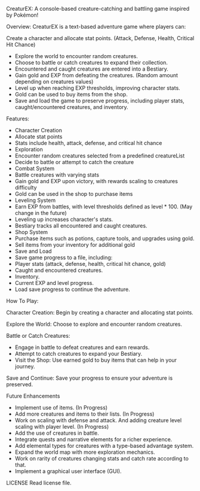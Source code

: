 CreaturEX: A console-based creature-catching and battling game inspired by Pokémon!

Overview: CreaturEX is a text-based adventure game where players can:

Create a character and allocate stat points. (Attack, Defense, Health, Critical Hit Chance)
- Explore the world to encounter random creatures.
- Choose to battle or catch creatures to expand their collection.
- Encountered and caught creatures are entered into a Bestiary.
- Gain gold and EXP from defeating the creatures. (Random amount depending on creatures values)
- Level up when reaching EXP thresholds, improving character stats.
- Gold can be used to buy items from the shop.
- Save and load the game to preserve progress, including player stats, caught/encountered creatures, and inventory.
  
Features:

- Character Creation
- Allocate stat points
- Stats include health, attack, defense, and critical hit chance
- Exploration
- Encounter random creatures selected from a predefined creatureList
- Decide to battle or attempt to catch the creature
- Combat System
- Battle creatures with varying stats
- Gain gold and EXP upon victory, with rewards scaling to creatures difficulty
- Gold can be used in the shop to purchase items
- Leveling System
- Earn EXP from battles, with level thresholds defined as level * 100. (May change in the future)
- Leveling up increases character's stats.
- Bestiary tracks all encountered and caught creatures.
- Shop System
- Purchase items such as potions, capture tools, and upgrades using gold.
- Sell items from your inventory for additional gold
- Save and Load
- Save game progress to a file, including:
- Player stats (attack, defense, health, critical hit chance, gold)
- Caught and encountered creatures.
- Inventory.
- Current EXP and level progress.
- Load save progress to continue the adventure.

How To Play:

Character Creation: Begin by creating a character and allocating stat points.

Explore the World: Choose to explore and encounter random creatures.

Battle or Catch Creatures:

- Engage in battle to defeat creatures and earn rewards.
- Attempt to catch creatures to expand your Bestiary.
- Visit the Shop: Use earned gold to buy items that can help in your journey.

Save and Continue: Save your progress to ensure your adventure is preserved.

Future Enhancements

- Implement use of items. (In Progress)
- Add more creatures and items to their lists. (In Progress)
- Work on scaling with defense and attack. And adding creature level scaling with player level. (In Progress)
- Add the use of creatures in battle.
- Integrate quests and narrative elements for a richer experience.
- Add elemental types for creatures with a type-based advantage system.
- Expand the world map with more exploration mechanics.
- Work on rarity of creatures changing stats and catch rate according to that.
- Implement a graphical user interface (GUI).
  
LICENSE Read license file.
